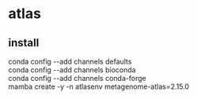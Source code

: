 # atlas
## install
conda config --add channels defaults  
conda config --add channels bioconda  
conda config --add channels conda-forge  
mamba create -y -n atlasenv metagenome-atlas=2.15.0  

